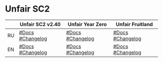 # Unfair SC2

|    | Unfair SC2 v2.40 | Unfair Year Zero | Unfair Fruitland |
|----|------------|------------------|------------------|
| RU | [#Docs](./docs/ru/unfair-sc2/index.md) [#Changelog](./docs/ru/unfair-sc2/changelog.md) | [#Docs](./docs/ru/unfair-year-zero/docs.md) [#Changelog](./docs/ru/unfair-year-zero/changelog.md) | [#Docs](./docs/ru/unfair-fruitland/docs.md) [#Changelog](./docs/ru/unfair-fruitland/changelog.md) |
| EN | [#Docs](./docs/en/unfair-sc2/index.md) [#Changelog](./docs/en/unfair-sc2/changelog.md) | [#Docs](./docs/en/unfair-year-zero/docs.md) [#Changelog](./docs/en/unfair-year-zero/changelog.md) | [#Docs](./docs/en/unfair-fruitland/docs.md) [#Changelog](./docs/en/unfair-fruitland/changelog.md) |
